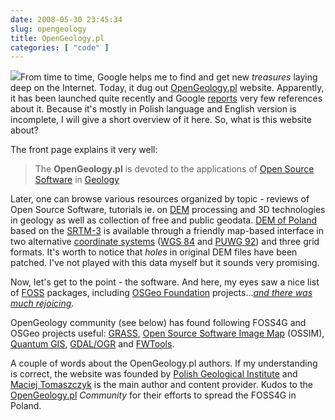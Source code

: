 ```yaml
---
date: 2008-05-30 23:45:34
slug: opengeology
title: OpenGeology.pl
categories: [ "code" ]
---
```


[![](/images/logos/opengeology-pl-logo.gif)](http://opengeology.pl/)From time to time, Google helps me to find and get new _treasures_ laying deep on the Internet. Today, it dug out [OpenGeology.pl](http://opengeology.pl/) website. Apparently, it has been launched quite recently and Google [reports](http://www.google.com/search?q=opengeology.pl) very few references about it. Because it's mostly in Polish language and English version is incomplete, I will give a short overview of it here. So, what is this website about?





The front page explains it very well:


> The **OpenGeology.pl** is devoted to the applications of [Open Source Software](http://www.opensource.org/docs/definition.php) in [Geology](http://en.wikipedia.org/wiki/Geology)





Later, one can browse various resources organized by topic - reviews of Open Source Software, tutorials ie. on [DEM](http://en.wikipedia.org/wiki/Digital_elevation_model) processing and 3D technologies in geology as well as collection of free and public geodata. [DEM of Poland](http://opengeology.pl/index.php?act=category&sub=view&category_id=16) based on the [SRTM-3](http://en.wikipedia.org/wiki/Shuttle_Radar_Topography_Mission) is available through a friendly map-based interface in two alternative [coordinate systems](http://spatialreference.org/) ([WGS 84](http://spatialreference.org/ref/epsg/4326/) and [PUWG 92](http://spatialreference.org/ref/epsg/2180/)) and three grid formats. It's worth to notice that _holes_ in original DEM files have been patched. I've not played with this data myself but it sounds very promising.





Now, let's get to the point - the software. And here, my eyes saw a nice list of [FOSS](http://en.wikipedia.org/wiki/FOSS) packages, including [OSGeo Foundation](http://osgeo.org/) projects...[_and there was much rejoicing_](http://www.catb.org/jargon/html/A/and-there-was-much-rejoicing.html).




OpenGeology community (see below) has found following FOSS4G and OSGeo projects useful: [GRASS](http://opengeology.pl/index.php?act=category&sub=view&category_id=34), [Open Source Software Image Map](http://opengeology.pl/index.php?act=category&sub=details&id=70) (OSSIM), [Quantum GIS](http://opengeology.pl/index.php?act=category&sub=details&id=56), [GDAL/OGR](http://opengeology.pl/index.php?act=category&sub=details&id=69) and [FWTools](http://opengeology.pl/index.php?act=category&sub=details&id=28).





A couple of words about the OpenGeology.pl authors. If my understanding is correct, the website was founded by [Polish Geological Institute](http://www.pgi.gov.pl/pgi_en/) and [Maciej Tomaszczyk](http://www.opengeology.pl/index.php?act=author&sub=details&id=7) is the main author and content provider. Kudos to the [OpenGeology.pl](http://opengeology.pl/) _Community_ for their efforts to spread the FOSS4G in Poland.
